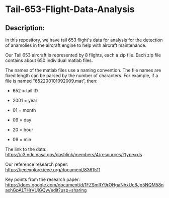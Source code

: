 # Tail-653-Flight-Data-Analysis
## Description:

In this repository, we have tail 653 flight's data for analysis for the detection of anamolies in the aircraft engine to help with aircraft maintenance.

Our Tail 653 aircraft is represented by 8 flights, each a zip file. Each zip file contains about 650 individual matlab files. 

The names of the matlab files use a naming convention. The file names are fixed length can be parsed by the number of characters. For example, if a file is named “652200101092009.mat”, then:

* 652 = tail ID

* 2001 = year

* 01 = month

* 09 = day

* 20 = hour

* 09 = min

The link to the data: https://c3.ndc.nasa.gov/dashlink/members/4/resources/?type=ds

Our reference research paper: https://ieeexplore.ieee.org/document/8361511

Key points from the research paper: https://docs.google.com/document/d/1FZSmRY9rOHgaNhxUc6Jp5NQM58naxhGpALTHrVUjGQw/edit?usp=sharing

